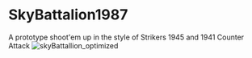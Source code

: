 # SkyBattalion1987
 A prototype shoot'em up in the style of Strikers 1945 and 1941 Counter Attack
![skyBattallion_optimized](https://user-images.githubusercontent.com/64004302/154815053-236e7595-aa88-4a06-a713-e215938a4ab7.gif)
